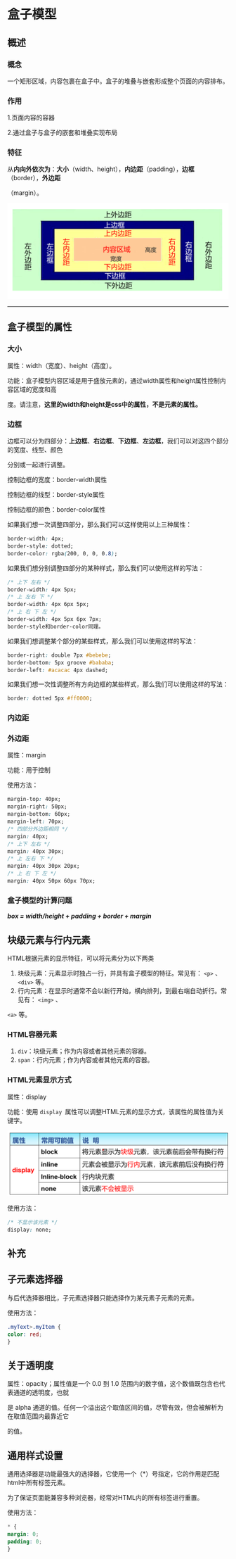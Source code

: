# 盒子模型

## 概述

### 概念

一个矩形区域，内容包裹在盒子中。盒子的堆叠与嵌套形成整个页面的内容排布。

### 作用

1.页面内容的容器

2.通过盒子与盒子的嵌套和堆叠实现布局

### 特征

从**内向外依次为**：**大小**（width、height），**内边距**（padding），**边框**（border），**外边距**

（margin）。

![1702017974525](image/盒子模型/1702017974525.png)

---

## 盒子模型的属性

### 大小

属性：width（宽度）、height（高度）。

功能：盒子模型内容区域是用于盛放元素的，通过width属性和height属性控制内容区域的宽度和高

度。请注意，**这里的width和height是css中的属性，不是元素的属性。**

### 边框

边框可以分为四部分：**上边框**、**右边框**、**下边框**、**左边框**，我们可以对这四个部分的宽度、线型、颜色

分别或一起进行调整。

控制边框的宽度：border-width属性

控制边框的线型：border-style属性

控制边框的颜色：border-color属性

如果我们想一次调整四部分，那么我们可以这样使用以上三种属性：

```css
border-width: 4px;
border-style: dotted;
border-color: rgba(200, 0, 0, 0.8);
```

如果我们想分别调整四部分的某种样式，那么我们可以使用这样的写法：

```css
/* 上下 左右 */
border-width: 4px 5px;
/* 上 左右 下 */
border-width: 4px 6px 5px;
/* 上 右 下 左 */
border-width: 4px 5px 6px 7px;
border-style和border-color同理。
```

如果我们想调整某个部分的某些样式，那么我们可以使用这样的写法：

```css
border-right: double 7px #bebebe;
border-bottom: 5px groove #bababa;
border-left: #acacac 4px dashed;
```

如果我们想一次性调整所有方向边框的某些样式，那么我们可以使用这样的写法：

```css
border: dotted 5px #ff0000;
```

### 内边距

### 外边距

属性：margin

功能：用于控制

使用方法：

```css
margin-top: 40px;
margin-right: 50px;
margin-bottom: 60px;
margin-left: 70px;
/* 四部分外边距相同 */
margin: 40px;
/* 上下 左右 */
margin: 40px 30px;
/* 上 左右 下 */
margin: 40px 30px 20px;
/* 上 右 下 左 */
margin: 40px 50px 60px 70px;
```

### 盒子模型的计算问题

***box = width/height + padding + border + margin***

## 块级元素与行内元素

HTML根据元素的显示特征，可以将元素分为以下两类

1. 块级元素：元素显示时独占一行，并具有盒子模型的特征。常见有： `<p>` 、 `<div>` 等。
2. 行内元素：在显示时通常不会以新行开始，横向排列，到最右端自动折行。常见有： `<img>` 、

`<a>` 等。

### HTML容器元素

1. `div`：块级元素；作为内容或者其他元素的容器。
2. `span`：行内元素；作为内容或者其他元素的容器。

### HTML元素显示方式

属性：display

功能：使用 `display `属性可以调整HTML元素的显示方式，该属性的属性值为关键字。

![1702017999212](image/盒子模型/1702017999212.png)

使用方法：

```css
/* 不显示该元素 */
display: none;
```

## 补充

## 子元素选择器

与后代选择器相比，子元素选择器只能选择作为某元素子元素的元素。

使用方法：

```css
.myText>.myItem {
color: red;
}
```

## 关于透明度

属性：opacity；属性值是一个 0.0 到 1.0 范围内的数字值，这个数值既包含也代表通道的透明度，也就

是 alpha 通道的值。任何一个溢出这个取值区间的值，尽管有效，但会被解析为在取值范围内最靠近它

的值。

## 通用样式设置

通用选择器是功能最强大的选择器，它使用一个（*）号指定，它的作用是匹配html中所有标签元素。

为了保证页面能兼容多种浏览器，经常对HTML内的所有标签进行重置。

使用方法：

```css
* {
margin: 0;
padding: 0;
}
```
